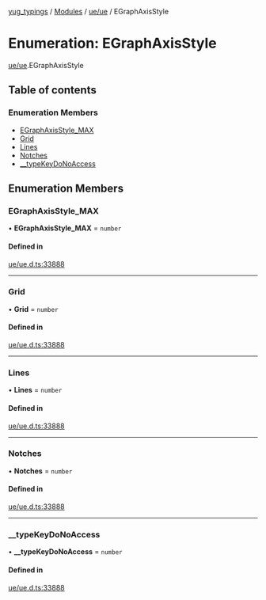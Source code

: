 [yug_typings](../README.md) / [Modules](../modules.md) / [ue/ue](../modules/ue_ue.md) / EGraphAxisStyle

# Enumeration: EGraphAxisStyle

[ue/ue](../modules/ue_ue.md).EGraphAxisStyle

## Table of contents

### Enumeration Members

- [EGraphAxisStyle\_MAX](ue_ue.EGraphAxisStyle.md#egraphaxisstyle_max)
- [Grid](ue_ue.EGraphAxisStyle.md#grid)
- [Lines](ue_ue.EGraphAxisStyle.md#lines)
- [Notches](ue_ue.EGraphAxisStyle.md#notches)
- [\_\_typeKeyDoNoAccess](ue_ue.EGraphAxisStyle.md#__typekeydonoaccess)

## Enumeration Members

### EGraphAxisStyle\_MAX

• **EGraphAxisStyle\_MAX** = `number`

#### Defined in

[ue/ue.d.ts:33888](https://github.com/YugMetaverse/yug_typings/blob/b7d9b19/ue/ue.d.ts#L33888)

___

### Grid

• **Grid** = `number`

#### Defined in

[ue/ue.d.ts:33888](https://github.com/YugMetaverse/yug_typings/blob/b7d9b19/ue/ue.d.ts#L33888)

___

### Lines

• **Lines** = `number`

#### Defined in

[ue/ue.d.ts:33888](https://github.com/YugMetaverse/yug_typings/blob/b7d9b19/ue/ue.d.ts#L33888)

___

### Notches

• **Notches** = `number`

#### Defined in

[ue/ue.d.ts:33888](https://github.com/YugMetaverse/yug_typings/blob/b7d9b19/ue/ue.d.ts#L33888)

___

### \_\_typeKeyDoNoAccess

• **\_\_typeKeyDoNoAccess** = `number`

#### Defined in

[ue/ue.d.ts:33888](https://github.com/YugMetaverse/yug_typings/blob/b7d9b19/ue/ue.d.ts#L33888)
